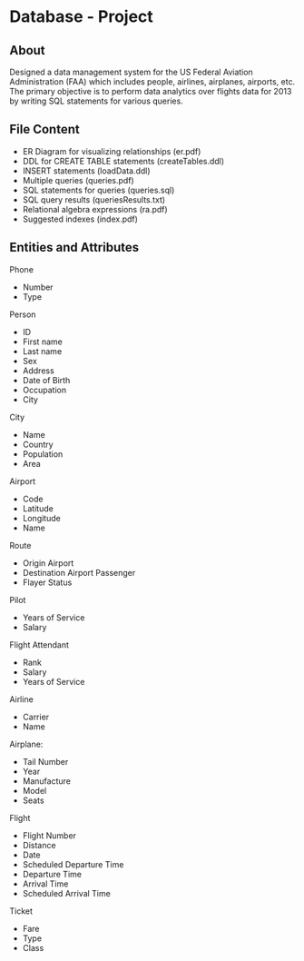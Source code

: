 # Database - Project

## About 

Designed a data management system for the US Federal Aviation Administration (FAA) which includes people, airlines, airplanes, airports, etc. The primary objective is to perform data analytics over flights data for 2013 by writing SQL statements for various queries.

## File Content

- ER Diagram for visualizing relationships (er.pdf)
- DDL for CREATE TABLE statements (createTables.ddl)
- INSERT statements (loadData.ddl)
- Multiple queries (queries.pdf)
- SQL statements for queries (queries.sql)
- SQL query results (queriesResults.txt)
- Relational algebra expressions (ra.pdf) 
- Suggested indexes (index.pdf)

## Entities and Attributes

Phone 
- Number 
- Type 

Person 
- ID
- First name 
- Last name
- Sex
- Address
- Date of Birth
- Occupation 
- City 

City
- Name
- Country 
- Population 
- Area

Airport 
- Code 
- Latitude
- Longitude
- Name

Route
- Origin Airport 
- Destination Airport 
Passenger 
- Flayer Status

Pilot
- Years of Service 
- Salary 

Flight Attendant 
- Rank
- Salary
- Years of Service 

Airline 
- Carrier 
- Name

Airplane: 
- Tail Number 
- Year
- Manufacture
- Model
- Seats 

Flight 
- Flight Number 
- Distance 
- Date
- Scheduled Departure Time 
- Departure Time
- Arrival Time
- Scheduled Arrival Time

Ticket 
- Fare 
- Type 
- Class 